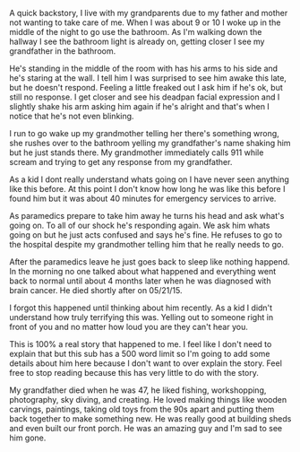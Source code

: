 A quick backstory, I live with my grandparents due to my father and mother not wanting to take care of me. When I was about 9 or 10 I woke up in the middle of the night to go use the bathroom. As I'm walking down the hallway I see the bathroom light is already on, getting closer I see my grandfather in the bathroom.

He's standing in the middle of the room with has his arms to his side and he's staring at the wall. I tell him I was surprised to see him awake this late, but he doesn't respond. Feeling a little freaked out I ask him if he's ok, but still no response. I get closer and see his deadpan facial expression and I slightly shake his arm asking him again if he's alright and that's when I notice that he's not even blinking.

I run to go wake up my grandmother telling her there's something wrong, she rushes over to the bathroom yelling my grandfather's name shaking him but he just stands there. My grandmother immediately calls 911 while scream and trying to get any response from my grandfather. 

As a kid I dont really understand whats going on I have never seen anything like this before. At this point I don't know how long he was like this before I found him but it was about 40 minutes for emergency services to arrive.

As paramedics prepare to take him away he turns his head and ask what's going on. To all of our shock he's responding again. We ask him whats going on but he just acts confused and says he's fine. He refuses to go to the hospital despite my grandmother telling him that he really needs to go.

After the paramedics leave he just goes back to sleep like nothing happend. In the morning no one talked about what happened and everything went back to normal until about 4 months later when he was diagnosed with brain cancer. He died shortly after on 05/21/15. 

I forgot this happened until thinking about him recently. As a kid I didn't understand how truly terrifying this was. Yelling out to someone right in front of you and no matter how loud you are they can't hear you.





This is 100% a real story that happened to me. I feel like I don't need to explain that but this sub has a 500 word limit so I'm going to add some details about him here because I don't want to over explain the story. Feel free to stop reading because this has very little to do with the story.

My grandfather died when he was 47, he liked fishing, workshopping, photography, sky diving, and creating. He loved making things like wooden carvings, paintings, taking old toys from the 90s apart and putting them back together to make something new. He was really good at building sheds and even built our front porch. He was an amazing guy and I'm sad to see him gone.